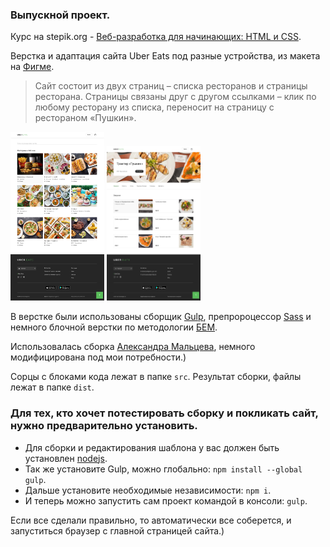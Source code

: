 ### Выпускной проект.

Курс на stepik.org - [Веб-разработка для начинающих: HTML и CSS](https://stepik.org/course/38218/syllabus).

Верстка и адаптация сайта Uber Eats под разные устройства, из макета на [Фигме](https://www.figma.com/file/8lxQ3PGYTHQsCgTXnEJre8/Uber-Eats).

>Сайт состоит из двух страниц – списка ресторанов и страницы ресторана.
Страницы связаны друг с другом ссылками – клик по любому ресторану из списка,
переносит на страницу с рестораном «Пушкин».

<img src="Stores.png" alt="" width="150"/>   <img src="Restaurant.png" alt="" width="150"/>

В верстке были использованы сборщик [Gulp](https://gulpjs.com/),
препророцессор [Sass](https://sass-lang.com/) и немного блочной верстки по методологии [БЕМ](https://ru.bem.info/methodology/).

Использовалась сборка [Александра Мальцева](https://itchief.ru/bootstrap/build-project-with-gulp-v4), немного модифицирована под мои потребности.)

Сорцы с блоками кода лежат в папке `src`.
Результат сборки, файлы лежат в папке `dist`.

### Для тех, кто хочет потестировать сборку и покликать сайт, нужно предварительно установить.
* Для сборки и редактирования шаблона у вас должен быть установлен [nodejs](https://nodejs.org/).
* Так же установите Gulp, можно глобально: `npm install --global gulp`.
* Дальше установите необходимые независимости: `npm i`.
* И теперь можно запустить сам проект командой в консоли: `gulp`.

Если все сделали правильно, то автоматически все соберется, и запуститься браузер с главной страницей сайта.)
